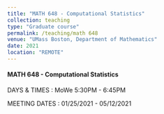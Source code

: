 ```yaml
---
title: "MATH 648 - Computational Statistics"
collection: teaching
type: "Graduate course"
permalink: /teaching/math 648
venue: "UMass Boston, Department of Mathematics"
date: 2021
location: "REMOTE"
---
```


#### MATH 648 - Computational Statistics

DAYS & TIMES : MoWe 5:30PM - 6:45PM

MEETING DATES : 01/25/2021 - 05/12/2021
